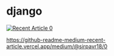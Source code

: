 # django
<a target="_blank" href="https://github-readme-medium-recent-article.vercel.app/medium/@sirpa/0"><img src="https://github-readme-medium-recent-article.vercel.app/medium/@imantumorang/0" alt="Recent Article 0"> 

https://github-readme-medium-recent-article.vercel.app/medium/@sirpavr18/0
